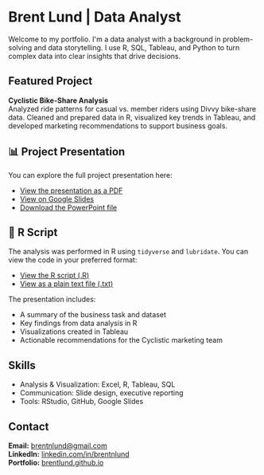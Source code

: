 # Brent Lund | Data Analyst

Welcome to my portfolio. I'm a data analyst with a background in problem-solving and data storytelling. I use R, SQL, Tableau, and Python to turn complex data into clear insights that drive decisions.

## Featured Project
**Cyclistic Bike-Share Analysis**  
Analyzed ride patterns for casual vs. member riders using Divvy bike-share data. Cleaned and prepared data in R, visualized key trends in Tableau, and developed marketing recommendations to support business goals.  
## 📊 Project Presentation

You can explore the full project presentation here:

- [View the presentation as a PDF](https://github.com/brentlund/cyclistic-bike-share-analysis/blob/main/Cyclistic%20-%20Bike%20User%20Analysis.pdf)
- [View on Google Slides](https://docs.google.com/presentation/d/1JtwqRxD3pqnRibVOWX6uFWpv6vg7fsZKVYJ5hDE_8DI/edit?usp=sharing)
- [Download the PowerPoint file](https://github.com/brentlund/cyclistic-bike-share-analysis/blob/main/Cyclistic%20-%20Bike%20User%20Analysis.pptx)

## 🧾 R Script

The analysis was performed in R using `tidyverse` and `lubridate`. You can view the code in your preferred format:

- [View the R script (.R)](https://github.com/brentlund/cyclistic-bike-share-analysis/blob/main/cyclist_analysis.R)
- [View as a plain text file (.txt)](https://github.com/brentlund/cyclistic-bike-share-analysis/blob/main/cyclist_analysis.txt)

The presentation includes:
- A summary of the business task and dataset
- Key findings from data analysis in R
- Visualizations created in Tableau
- Actionable recommendations for the Cyclistic marketing team

## Skills
- Analysis & Visualization: Excel, R, Tableau, SQL
- Communication: Slide design, executive reporting
- Tools: RStudio, GitHub, Google Slides

## Contact
**Email:** brentnlund@gmail.com  
**LinkedIn:** [linkedin.com/in/brentnlund](https://linkedin.com/in/brentnlund)  
**Portfolio:** [brentlund.github.io](https://brentlund.github.io)
